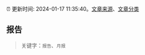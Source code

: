 :alarm_clock: 更新时间: 2024-01-17 11:35:40。[文章来源](/README.md)、[文章分类](/TAGS.md)

## 报告


> 关键字：`报告`、`月报`



